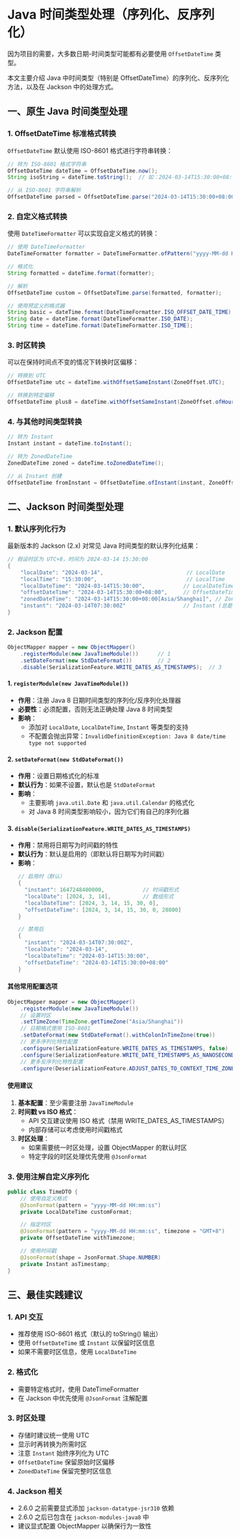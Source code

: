 # Java 时间类型处理（序列化、反序列化）

因为项目的需要，大多数日期-时间类型可能都有必要使用 `OffsetDateTime` 类型。

本文主要介绍 Java 中时间类型（特别是 OffsetDateTime）的序列化、反序列化方法，以及在 Jackson 中的处理方式。

## 一、原生 Java 时间类型处理

### 1. OffsetDateTime 标准格式转换

`OffsetDateTime` 默认使用 ISO-8601 格式进行字符串转换：

```java
// 转为 ISO-8601 格式字符串
OffsetDateTime dateTime = OffsetDateTime.now();
String isoString = dateTime.toString();  // 如：2024-03-14T15:30:00+08:00

// 从 ISO-8601 字符串解析
OffsetDateTime parsed = OffsetDateTime.parse("2024-03-14T15:30:00+08:00");
```

### 2. 自定义格式转换

使用 `DateTimeFormatter` 可以实现自定义格式的转换：

```java
// 使用 DateTimeFormatter
DateTimeFormatter formatter = DateTimeFormatter.ofPattern("yyyy-MM-dd HH:mm:ss XXX");

// 格式化
String formatted = dateTime.format(formatter);

// 解析
OffsetDateTime custom = OffsetDateTime.parse(formatted, formatter);

// 使用预定义的格式器
String basic = dateTime.format(DateTimeFormatter.ISO_OFFSET_DATE_TIME);
String date = dateTime.format(DateTimeFormatter.ISO_DATE);
String time = dateTime.format(DateTimeFormatter.ISO_TIME);
```

### 3. 时区转换

可以在保持时间点不变的情况下转换时区偏移：

```java
// 转换到 UTC
OffsetDateTime utc = dateTime.withOffsetSameInstant(ZoneOffset.UTC);

// 转换到特定偏移
OffsetDateTime plus8 = dateTime.withOffsetSameInstant(ZoneOffset.ofHours(8));
```

### 4. 与其他时间类型转换

```java
// 转为 Instant
Instant instant = dateTime.toInstant();

// 转为 ZonedDateTime
ZonedDateTime zoned = dateTime.toZonedDateTime();

// 从 Instant 创建
OffsetDateTime fromInstant = OffsetDateTime.ofInstant(instant, ZoneOffset.UTC);
```

## 二、Jackson 时间类型处理

### 1. 默认序列化行为

最新版本的 Jackson (2.x) 对常见 Java 时间类型的默认序列化结果：

```java
// 假设时区为 UTC+8，时间为 2024-03-14 15:30:00
{
    "localDate": "2024-03-14",                          // LocalDate
    "localTime": "15:30:00",                            // LocalTime
    "localDateTime": "2024-03-14T15:30:00",            // LocalDateTime
    "offsetDateTime": "2024-03-14T15:30:00+08:00",     // OffsetDateTime
    "zonedDateTime": "2024-03-14T15:30:00+08:00[Asia/Shanghai]", // ZonedDateTime
    "instant": "2024-03-14T07:30:00Z"                  // Instant (总是 UTC)
}
```

### 2. Jackson 配置

```java
ObjectMapper mapper = new ObjectMapper()
    .registerModule(new JavaTimeModule())      // 1
    .setDateFormat(new StdDateFormat())        // 2
    .disable(SerializationFeature.WRITE_DATES_AS_TIMESTAMPS);  // 3
```

#### 1. `registerModule(new JavaTimeModule())`
- **作用**：注册 Java 8 日期时间类型的序列化/反序列化处理器
- **必要性**：必须配置，否则无法正确处理 Java 8 时间类型
- **影响**：
  - 添加对 `LocalDate`, `LocalDateTime`, `Instant` 等类型的支持
  - 不配置会抛出异常：`InvalidDefinitionException: Java 8 date/time type not supported`

#### 2. `setDateFormat(new StdDateFormat())`
- **作用**：设置日期格式化的标准
- **默认行为**：如果不设置，默认也是 `StdDateFormat`
- **影响**：
  - 主要影响 `java.util.Date` 和 `java.util.Calendar` 的格式化
  - 对 Java 8 时间类型影响较小，因为它们有自己的序列化器

#### 3. `disable(SerializationFeature.WRITE_DATES_AS_TIMESTAMPS)`
- **作用**：禁用将日期写为时间戳的特性
- **默认行为**：默认是启用的（即默认将日期写为时间戳）
- **影响**：
  ```java
  // 启用时（默认）
  {
    "instant": 1647248400000,            // 时间戳形式
    "localDate": [2024, 3, 14],          // 数组形式
    "localDateTime": [2024, 3, 14, 15, 30, 0],
    "offsetDateTime": [2024, 3, 14, 15, 30, 0, 28800]
  }

  // 禁用后
  {
    "instant": "2024-03-14T07:30:00Z",
    "localDate": "2024-03-14",
    "localDateTime": "2024-03-14T15:30:00",
    "offsetDateTime": "2024-03-14T15:30:00+08:00"
  }
  ```

#### 其他常用配置选项

```java
ObjectMapper mapper = new ObjectMapper()
    .registerModule(new JavaTimeModule())
    // 设置时区
    .setTimeZone(TimeZone.getTimeZone("Asia/Shanghai"))
    // 日期格式使用 ISO-8601
    .setDateFormat(new StdDateFormat().withColonInTimeZone(true))
    // 更多序列化特性配置
    .configure(SerializationFeature.WRITE_DATES_AS_TIMESTAMPS, false)
    .configure(SerializationFeature.WRITE_DATE_TIMESTAMPS_AS_NANOSECONDS, false)
    // 更多反序列化特性配置
    .configure(DeserializationFeature.ADJUST_DATES_TO_CONTEXT_TIME_ZONE, false);
```

#### 使用建议
1. **基本配置**：至少需要注册 `JavaTimeModule`
2. **时间戳 vs ISO 格式**：
   - API 交互建议使用 ISO 格式（禁用 WRITE_DATES_AS_TIMESTAMPS）
   - 内部存储可以考虑使用时间戳格式
3. **时区处理**：
   - 如果需要统一时区处理，设置 ObjectMapper 的默认时区
   - 特定字段的时区处理优先使用 `@JsonFormat`


### 3. 使用注解自定义序列化

```java
public class TimeDTO {
    // 使用自定义格式
    @JsonFormat(pattern = "yyyy-MM-dd HH:mm:ss")
    private LocalDateTime customFormat;

    // 指定时区
    @JsonFormat(pattern = "yyyy-MM-dd HH:mm:ss", timezone = "GMT+8")
    private OffsetDateTime withTimezone;

    // 使用时间戳
    @JsonFormat(shape = JsonFormat.Shape.NUMBER)
    private Instant asTimestamp;
}
```

## 三、最佳实践建议

### 1. API 交互
- 推荐使用 ISO-8601 格式（默认的 toString() 输出）
- 使用 `OffsetDateTime` 或 `Instant` 以保留时区信息
- 如果不需要时区信息，使用 `LocalDateTime`

### 2. 格式化
- 需要特定格式时，使用 DateTimeFormatter
- 在 Jackson 中优先使用 `@JsonFormat` 注解配置

### 3. 时区处理
- 存储时建议统一使用 UTC
- 显示时再转换为所需时区
- 注意 `Instant` 始终序列化为 UTC
- `OffsetDateTime` 保留原始时区偏移
- `ZonedDateTime` 保留完整时区信息

### 4. Jackson 相关
- 2.6.0 之前需要显式添加 `jackson-datatype-jsr310` 依赖
- 2.6.0 之后已包含在 `jackson-modules-java8` 中
- 建议显式配置 ObjectMapper 以确保行为一致性
